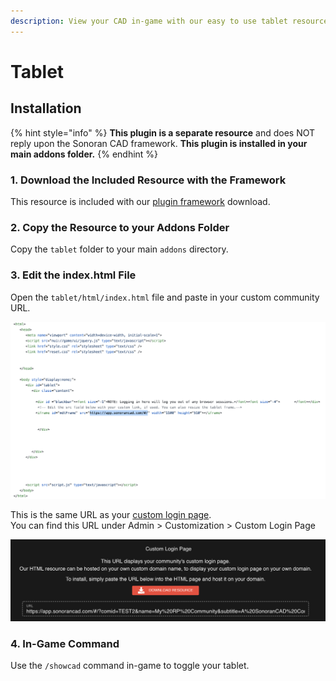 ```yaml
---
description: View your CAD in-game with our easy to use tablet resource!
---
```


# Tablet

## Installation

{% hint style="info" %}
**This plugin is a separate resource** and does NOT reply upon the Sonoran CAD framework. **This plugin is installed in your main addons folder.**
{% endhint %}

### 1. Download the Included Resource with the Framework

This resource is included with our [plugin framework](../framework-installation.md) download.

### 2. Copy the Resource to your Addons Folder

Copy the `tablet` folder to your main `addons` directory.

### 3. Edit the index.html File

Open the `tablet/html/index.html` file and paste in your custom community URL.

![Tablet HTML file](../../../.gitbook/assets/screen-shot-2020-07-22-at-10.23.09-pm.png)

This is the same URL as your [custom login page](../../../tutorials/customization/custom-login-page.md).  
You can find this URL under Admin &gt; Customization &gt; Custom Login Page

![](../../../.gitbook/assets/screen-shot-2020-07-22-at-10.24.24-pm.png)

### 4. In-Game Command

Use the `/showcad` command in-game to toggle your tablet.

